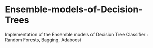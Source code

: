 # Ensemble-models-of-Decision-Trees
Implementation of the Ensemble models of Decision Tree Classifier : Random Forests, Bagging, Adaboost
